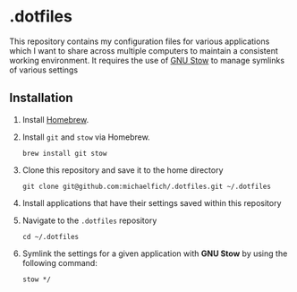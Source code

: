 # .dotfiles

This repository contains my configuration files for various applications which I want to share across multiple computers to maintain a consistent working environment. It requires the use of [GNU Stow](https://www.gnu.org/software/stow/) to manage symlinks of various settings

## Installation

1.  Install [Homebrew](https://brew.sh/).

2.  Install `git` and `stow` via Homebrew.

    ```
    brew install git stow
    ```

3.  Clone this repository and save it to the home directory

    ```
    git clone git@github.com:michaelfich/.dotfiles.git ~/.dotfiles
    ```

4.  Install applications that have their settings saved within this repository

5.  Navigate to the `.dotfiles` repository

    ```
    cd ~/.dotfiles
    ```

6.  Symlink the settings for a given application with **GNU Stow** by using the following command:

    ```
    stow */
    ```
